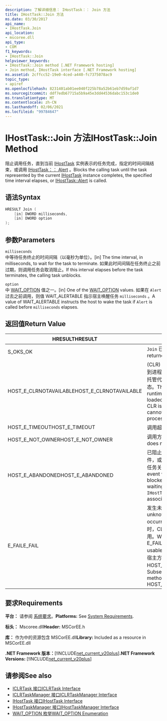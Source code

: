 ```yaml
---
description: 了解详细信息： IHostTask：： Join 方法
title: IHostTask::Join 方法
ms.date: 03/30/2017
api_name:
- IHostTask.Join
api_location:
- mscoree.dll
api_type:
- COM
f1_keywords:
- IHostTask::Join
helpviewer_keywords:
- IHostTask::Join method [.NET Framework hosting]
- Join method, IHostTask interface [.NET Framework hosting]
ms.assetid: 2cffcc52-19e0-4ced-a440-fc7375078ac9
topic_type:
- apiref
ms.openlocfilehash: 8231401ab01ee040f225b78a52b61eb7d59af1d7
ms.sourcegitcommit: ddf7edb67715a5b9a45e3dd44536dabc153c1de0
ms.translationtype: MT
ms.contentlocale: zh-CN
ms.lasthandoff: 02/06/2021
ms.locfileid: "99784647"
---
```

# <a name="ihosttaskjoin-method"></a><span data-ttu-id="f6e09-103">IHostTask::Join 方法</span><span class="sxs-lookup"><span data-stu-id="f6e09-103">IHostTask::Join Method</span></span>

<span data-ttu-id="f6e09-104">阻止调用任务，直到当前 [IHostTask](ihosttask-interface.md) 实例表示的任务完成，指定的时间间隔结束，或调用 [IHostTask：： Alert](ihosttask-alert-method.md) 。</span><span class="sxs-lookup"><span data-stu-id="f6e09-104">Blocks the calling task until the task represented by the current [IHostTask](ihosttask-interface.md) instance completes, the specified time interval elapses, or [IHostTask::Alert](ihosttask-alert-method.md) is called.</span></span>  
  
## <a name="syntax"></a><span data-ttu-id="f6e09-105">语法</span><span class="sxs-lookup"><span data-stu-id="f6e09-105">Syntax</span></span>  
  
```cpp  
HRESULT Join (  
    [in] DWORD milliseconds,  
    [in] DWORD option  
);  
```  
  
## <a name="parameters"></a><span data-ttu-id="f6e09-106">参数</span><span class="sxs-lookup"><span data-stu-id="f6e09-106">Parameters</span></span>  

 `milliseconds`  
 <span data-ttu-id="f6e09-107">中等待任务终止的时间间隔（以毫秒为单位）。</span><span class="sxs-lookup"><span data-stu-id="f6e09-107">[in] The time interval, in milliseconds, to wait for the task to terminate.</span></span> <span data-ttu-id="f6e09-108">如果此时间间隔在任务终止之前过期，则调用任务会取消阻止。</span><span class="sxs-lookup"><span data-stu-id="f6e09-108">If this interval elapses before the task terminates, the calling task unblocks.</span></span>  
  
 `option`  
 <span data-ttu-id="f6e09-109">中 [WAIT_OPTION](wait-option-enumeration.md) 值之一。</span><span class="sxs-lookup"><span data-stu-id="f6e09-109">[in] One of the [WAIT_OPTION](wait-option-enumeration.md) values.</span></span> <span data-ttu-id="f6e09-110">如果在 `Alert` 过去之前调用，则值 WAIT_ALERTABLE 指示宿主唤醒任务 `milliseconds` 。</span><span class="sxs-lookup"><span data-stu-id="f6e09-110">A value of WAIT_ALERTABLE instructs the host to wake the task if `Alert` is called before `milliseconds` elapses.</span></span>  
  
## <a name="return-value"></a><span data-ttu-id="f6e09-111">返回值</span><span class="sxs-lookup"><span data-stu-id="f6e09-111">Return Value</span></span>  
  
|<span data-ttu-id="f6e09-112">HRESULT</span><span class="sxs-lookup"><span data-stu-id="f6e09-112">HRESULT</span></span>|<span data-ttu-id="f6e09-113">说明</span><span class="sxs-lookup"><span data-stu-id="f6e09-113">Description</span></span>|  
|-------------|-----------------|  
|<span data-ttu-id="f6e09-114">S_OK</span><span class="sxs-lookup"><span data-stu-id="f6e09-114">S_OK</span></span>|<span data-ttu-id="f6e09-115">`Join` 已成功返回。</span><span class="sxs-lookup"><span data-stu-id="f6e09-115">`Join` returned successfully.</span></span>|  
|<span data-ttu-id="f6e09-116">HOST_E_CLRNOTAVAILABLE</span><span class="sxs-lookup"><span data-stu-id="f6e09-116">HOST_E_CLRNOTAVAILABLE</span></span>|<span data-ttu-id="f6e09-117"> (CLR) 的公共语言运行时未加载到进程中，或 CLR 处于无法运行托管代码或成功处理调用的状态。</span><span class="sxs-lookup"><span data-stu-id="f6e09-117">The common language runtime (CLR) has not been loaded into a process, or the CLR is in a state in which it cannot run managed code or process the call successfully.</span></span>|  
|<span data-ttu-id="f6e09-118">HOST_E_TIMEOUT</span><span class="sxs-lookup"><span data-stu-id="f6e09-118">HOST_E_TIMEOUT</span></span>|<span data-ttu-id="f6e09-119">调用超时。</span><span class="sxs-lookup"><span data-stu-id="f6e09-119">The call timed out.</span></span>|  
|<span data-ttu-id="f6e09-120">HOST_E_NOT_OWNER</span><span class="sxs-lookup"><span data-stu-id="f6e09-120">HOST_E_NOT_OWNER</span></span>|<span data-ttu-id="f6e09-121">调用方不拥有该锁。</span><span class="sxs-lookup"><span data-stu-id="f6e09-121">The caller does not own the lock.</span></span>|  
|<span data-ttu-id="f6e09-122">HOST_E_ABANDONED</span><span class="sxs-lookup"><span data-stu-id="f6e09-122">HOST_E_ABANDONED</span></span>|<span data-ttu-id="f6e09-123">已阻止的线程或纤程正在等待事件，或当前 `IHostTask` 实例未与任务关联时，已取消该事件。</span><span class="sxs-lookup"><span data-stu-id="f6e09-123">An event was canceled while a blocked thread or fiber was waiting on it, or the current `IHostTask` instance is not associated with a task.</span></span>|  
|<span data-ttu-id="f6e09-124">E_FAIL</span><span class="sxs-lookup"><span data-stu-id="f6e09-124">E_FAIL</span></span>|<span data-ttu-id="f6e09-125">发生未知的灾难性故障。</span><span class="sxs-lookup"><span data-stu-id="f6e09-125">An unknown catastrophic failure occurred.</span></span> <span data-ttu-id="f6e09-126">当方法返回 E_FAIL 时，CLR 在该进程内将不再可用。</span><span class="sxs-lookup"><span data-stu-id="f6e09-126">When a method returns E_FAIL, the CLR is no longer usable within the process.</span></span> <span data-ttu-id="f6e09-127">对宿主方法的后续调用会返回 HOST_E_CLRNOTAVAILABLE。</span><span class="sxs-lookup"><span data-stu-id="f6e09-127">Subsequent calls to hosting methods return HOST_E_CLRNOTAVAILABLE.</span></span>|  
  
## <a name="requirements"></a><span data-ttu-id="f6e09-128">要求</span><span class="sxs-lookup"><span data-stu-id="f6e09-128">Requirements</span></span>  

 <span data-ttu-id="f6e09-129">**平台：** 请参阅 [系统要求](../../get-started/system-requirements.md)。</span><span class="sxs-lookup"><span data-stu-id="f6e09-129">**Platforms:** See [System Requirements](../../get-started/system-requirements.md).</span></span>  
  
 <span data-ttu-id="f6e09-130">**标头：** Mscoree.dll</span><span class="sxs-lookup"><span data-stu-id="f6e09-130">**Header:** MSCorEE.h</span></span>  
  
 <span data-ttu-id="f6e09-131">**库：** 作为中的资源包含 MSCorEE.dll</span><span class="sxs-lookup"><span data-stu-id="f6e09-131">**Library:** Included as a resource in MSCorEE.dll</span></span>  
  
 <span data-ttu-id="f6e09-132">**.NET Framework 版本：**[!INCLUDE[net_current_v20plus](../../../../includes/net-current-v20plus-md.md)]</span><span class="sxs-lookup"><span data-stu-id="f6e09-132">**.NET Framework Versions:** [!INCLUDE[net_current_v20plus](../../../../includes/net-current-v20plus-md.md)]</span></span>  
  
## <a name="see-also"></a><span data-ttu-id="f6e09-133">请参阅</span><span class="sxs-lookup"><span data-stu-id="f6e09-133">See also</span></span>

- [<span data-ttu-id="f6e09-134">ICLRTask 接口</span><span class="sxs-lookup"><span data-stu-id="f6e09-134">ICLRTask Interface</span></span>](iclrtask-interface.md)
- [<span data-ttu-id="f6e09-135">ICLRTaskManager 接口</span><span class="sxs-lookup"><span data-stu-id="f6e09-135">ICLRTaskManager Interface</span></span>](iclrtaskmanager-interface.md)
- [<span data-ttu-id="f6e09-136">IHostTask 接口</span><span class="sxs-lookup"><span data-stu-id="f6e09-136">IHostTask Interface</span></span>](ihosttask-interface.md)
- [<span data-ttu-id="f6e09-137">IHostTaskManager 接口</span><span class="sxs-lookup"><span data-stu-id="f6e09-137">IHostTaskManager Interface</span></span>](ihosttaskmanager-interface.md)
- [<span data-ttu-id="f6e09-138">WAIT_OPTION 枚举</span><span class="sxs-lookup"><span data-stu-id="f6e09-138">WAIT_OPTION Enumeration</span></span>](wait-option-enumeration.md)

